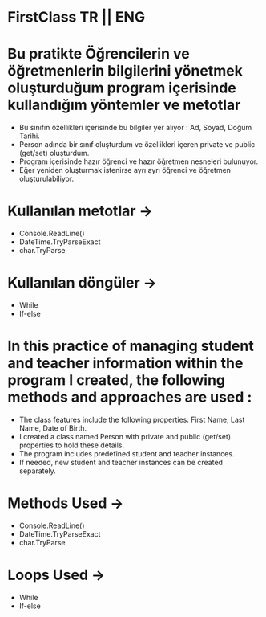 # FirstClass TR || ENG

# Bu pratikte Öğrencilerin ve öğretmenlerin bilgilerini yönetmek oluşturduğum program içerisinde kullandığım yöntemler ve metotlar 
- Bu sınıfın özellikleri içerisinde bu bilgiler yer alıyor : Ad, Soyad, Doğum Tarihi.
- Person adında bir sınıf oluşturdum ve özellikleri içeren private ve public (get/set) oluşturdum. 
- Program içerisinde hazır öğrenci ve hazır öğretmen nesneleri bulunuyor.
- Eğer yeniden oluşturmak istenirse ayrı ayrı öğrenci ve öğretmen oluşturulabiliyor.
  
 # Kullanılan metotlar ->
- Console.ReadLine()
- DateTime.TryParseExact
- char.TryParse

# Kullanılan döngüler ->
- While
- If-else

# In this practice of managing student and teacher information within the program I created, the following methods and approaches are used :
- The class features include the following properties: First Name, Last Name, Date of Birth.
- I created a class named Person with private and public (get/set) properties to hold these details.
- The program includes predefined student and teacher instances.
- If needed, new student and teacher instances can be created separately.

# Methods Used ->
- Console.ReadLine()
- DateTime.TryParseExact
- char.TryParse

# Loops Used ->
- While
- If-else
